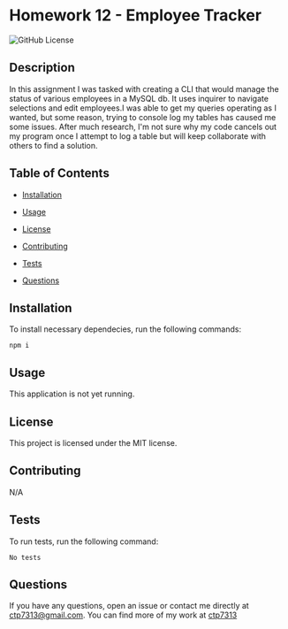 # Homework 12 - Employee Tracker

![GitHub License](https://img.shields.io/badge/License-MIT-green.svg)

## Description

In this assignment I was tasked with creating a CLI that would manage the status of various employees in a MySQL db. It uses inquirer to navigate selections and edit employees.I was able to get my queries operating as I wanted, but some reason, trying to console log my tables has caused me some issues. After much research, I'm not sure why my code cancels out my program once I attempt to log a table but will keep collaborate with others to find a solution.

## Table of Contents

* [Installation](#installation)

* [Usage](#usage)

* [License](#license)

* [Contributing](#contributing)

* [Tests](#tests)

* [Questions](#Questions)

## Installation

To install necessary dependecies, run the following commands:

```
npm i
```

## Usage

This application is not yet running.

## License

This project is licensed under the MIT license.

## Contributing

N/A

## Tests

To run tests, run the following command:
```
No tests
```

## Questions

If you have any questions, open an issue or contact me directly at [ctp7313@gmail.com](ctp7313@gmail.com). You can find more of my work at [ctp7313](https://github.com/ctp7313)